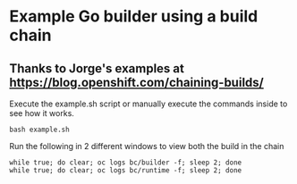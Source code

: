 # Example Go builder using a build chain

## Thanks to Jorge's examples at https://blog.openshift.com/chaining-builds/ 

Execute the example.sh script or manually execute the commands inside to see how it works.

```
bash example.sh
```

Run the following in 2 different windows to view both the build in the chain

```
while true; do clear; oc logs bc/builder -f; sleep 2; done
while true; do clear; oc logs bc/runtime -f; sleep 2; done
```

